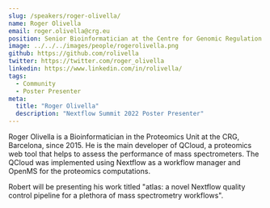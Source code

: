 ```yaml
---
slug: /speakers/roger-olivella/
name: Roger Olivella
email: roger.olivella@crg.eu
position: Senior Bioinformatician at the Centre for Genomic Regulation
image: ../../../images/people/rogerolivella.png
github: https://github.com/rolivella
twitter: https://twitter.com/roger_olivella
linkedin: https://www.linkedin.com/in/rolivella/
tags:
  - Community
  - Poster Presenter
meta:
  title: "Roger Olivella"
  description: "Nextflow Summit 2022 Poster Presenter"
---
```

Roger Olivella is a Bioinformatician in the Proteomics Unit at the CRG, Barcelona, since 2015. He is the main developer of QCloud, a proteomics web tool that helps to assess the performance of mass spectrometers. The QCloud was implemented using Nextflow as a workflow manager and OpenMS for the proteomics computations.

Robert will be presenting his work titled "atlas: a novel Nextflow quality control pipeline for a plethora of mass spectrometry workflows".
